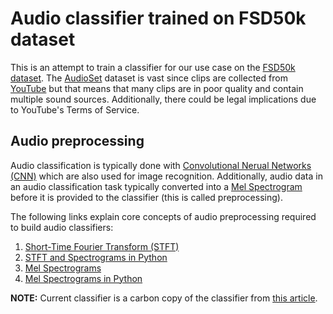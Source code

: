 # Audio classifier trained on FSD50k dataset

This is an attempt to train a classifier for our use case on the [FSD50k
dataset][1]. The [AudioSet][2] dataset is vast since clips are collected from
[YouTube][3] but that means that many clips are in poor quality and contain
multiple sound sources. Additionally, there could be legal implications due to
YouTube's Terms of Service.

## Audio preprocessing

Audio classification is typically done with [Convolutional Nerual Networks
(CNN)][9] which are also used for image recognition. Additionally, audio data in
an audio classification task typically converted into a [Mel Spectrogram][10]
before it is provided to the classifier (this is called preprocessing).

The following links explain core concepts of audio preprocessing required to
build audio classifiers:
1. [Short-Time Fourier Transform (STFT)][4]
2. [STFT and Spectrograms in Python][5]
3. [Mel Spectrograms][6]
4. [Mel Spectrograms in Python][7]

**NOTE:** Current classifier is a carbon copy of the classifier from [this
article][9].

[1]:  https://zenodo.org/records/4060432
[2]:  https://research.google.com/audioset/dataset/index.html
[3]:  https://www.youtube.com/
[4]:  https://www.youtube.com/watch?v=-Yxj3yfvY-4
[5]:  https://www.youtube.com/watch?v=3gzI4Z2OFgY
[6]:  https://www.youtube.com/watch?v=9GHCiiDLHQ4
[7]:  https://www.youtube.com/watch?v=TdnVE5m3o_0
[8]:  https://towardsdatascience.com/sound-event-classification-using-machine-learning-8768092beafc
[9]:  https://en.wikipedia.org/wiki/Convolutional_neural_network
[10]: https://ketanhdoshi.github.io/Audio-Mel/
